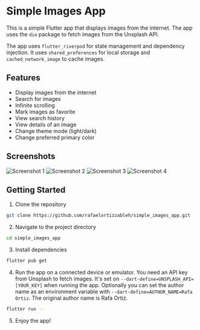 # Simple Images App

This is a simple Flutter app that displays images from the internet. The app uses the `dio` package to fetch images from the Unsplash API.

The app uses `flutter_riverpod` for state management and dependency injection. It uses `shared_preferences` for local storage and `cached_network_image` to cache images.

## Features
- Display images from the internet
- Search for images
- Infinite scrolling
- Mark images as favorite
- View search history
- View details of an image
- Change theme mode (light/dark)
- Change preferred primary color

## Screenshots
![Screenshot 1](screenshots/screenshot_1.webp)
![Screenshot 2](screenshots/screenshot_2.webp)
![Screenshot 3](screenshots/screenshot_3.webp)
![Screenshot 4](screenshots/screenshot_3.webp)

## Getting Started
1. Clone the repository
```bash
git clone https://github.com/rafaelortizzableh/simple_images_app.git
```
2. Navigate to the project directory
```bash
cd simple_images_app
```
3. Install dependencies
```bash
flutter pub get
```
4. Run the app on a connected device or emulator. You need an API key from Unsplash to fetch images. It's set on `--dart-define=UNSPLASH_API=[YOUR_KEY]` when running the app. Optionally you can set the author name as an environment variable with `--dart-define=AUTHOR_NAME=Rafa Ortiz`. The original author name is Rafa Ortiz.
```bash
flutter run -- 
```
5. Enjoy the app!

